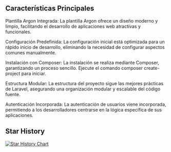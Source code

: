 ## Características Principales
Plantilla Argon Integrada: La plantilla Argon ofrece un diseño moderno y limpio, facilitando el desarrollo de aplicaciones web atractivas y funcionales.

Configuración Predefinida: La configuración inicial está optimizada para un rápido inicio de desarrollo, eliminando la necesidad de configurar aspectos comunes manualmente.

Instalación con Composer: La instalación se realiza mediante Composer, garantizando un proceso sencillo. Ejecute el comando composer create-project para iniciar.

Estructura Modular: La estructura del proyecto sigue las mejores prácticas de Laravel, asegurando una organización modular y escalable del código fuente.

Autenticación Incorporada: La autenticación de usuarios viene incorporada, permitiendo a los desarrolladores centrarse en la lógica específica de sus aplicaciones.

## Star History

[![Star History Chart](https://api.star-history.com/svg?repos=atsugula/template_argon&type=Timeline)](https://star-history.com/#atsugula/template_argon&Timeline)
